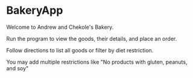 # BakeryApp

Welcome to Andrew and Chekole's Bakery.

Run the program to view the goods, their details, and place an order.

Follow directions to list all goods or filter by diet restriction.

You may add multiple restrictions like "No products with gluten, peanuts, and soy"
